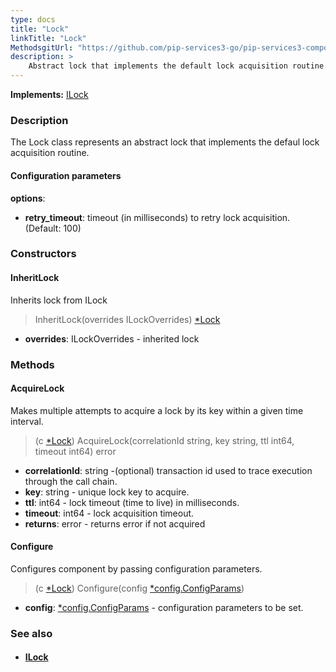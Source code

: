```yaml
---
type: docs
title: "Lock"
linkTitle: "Lock"
MethodsgitUrl: "https://github.com/pip-services3-go/pip-services3-components-go"
description: >
    Abstract lock that implements the default lock acquisition routine.
---
```


**Implements:** [ILock](../ilock)

### Description

The Lock class represents an abstract lock that implements the defaul lock acquisition routine. 

#### Configuration parameters
**options**:
- **retry_timeout**: timeout (in milliseconds) to retry lock acquisition. (Default: 100)

### Constructors

#### InheritLock
Inherits lock from ILock

> InheritLock(overrides ILockOverrides) [*Lock]()

- **overrides**: ILockOverrides - inherited lock

### Methods

#### AcquireLock
Makes multiple attempts to acquire a lock by its key within a given time interval.

> (c [*Lock]()) AcquireLock(correlationId string, key string, ttl int64, timeout int64) error

- **correlationId**: string -(optional) transaction id used to trace execution through the call chain. 
- **key**: string - unique lock key to acquire.
- **ttl**: int64 - lock timeout (time to live) in milliseconds.
- **timeout**: int64 - lock acquisition timeout.
- **returns**: error - returns error if not acquired


#### Configure
Configures component by passing configuration parameters.

> (c [*Lock]()) Configure(config [*config.ConfigParams](../../../commons/config/config_params))

- **config**: [*config.ConfigParams](../../../commons/config/config_params) - configuration parameters to be set.


### See also
- #### [ILock](../ilock)
